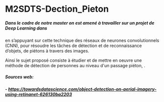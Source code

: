 # M2SDTS-Dection_Pieton

##### Dans le cadre de notre master on est amené à travailler sur un projet de Deep Learning dans
en s’appuyant sur cette technique des réseaux de neurones convolutionnels (CNN), pour résoudre les tâches de détection et de
reconnaissance d’objets, de piétons à travers des images.

Ainsi le sujet proposé consiste à étudier et de mettre en oeuvre une méthode de
détection de personnes au niveau d'un passage piéton, .






##### Sources web:
##### -  https://towardsdatascience.com/object-detection-on-aerial-imagery-using-retinanet-626130ba2203
